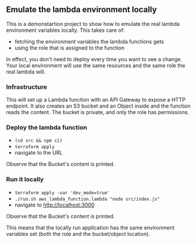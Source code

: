 ## Emulate the lambda environment locally

This is a demonstartion project to show how to emulate the real lambda environment variables locally. This takes care of:

* fetching the environment variables the lambda functions gets
* using the role that is assigned to the function

In effect, you don't need to deploy every time you want to see a change. Your local environment will use the same resources and the same role the real lambda will.

### Infrastructure

This will set up a Lambda function with an API Gateway to expose a HTTP endpoint. It also creates an S3 bucket and an Object inside and the function reads the
content. The bucket is private, and only the role has permissions.

### Deploy the lambda function

* ```(cd src && npm ci)```
* ```terraform apply```
* navigate to the URL

Observe that the Bucket's content is printed.

### Run it locally

* ```terraform apply -var 'dev_mode=true'```
* ```./run.sh aws_lambda_function.lambda "node src/index.js"```
* navigate to [http://localhost:3000](http://localhost:3000)

Observe that the Bucket's content is printed.

This means that the locally run application has the same environment variables set (both the role and the bucket/object location).
